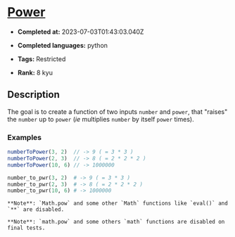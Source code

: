 # [Power](https://www.codewars.com/kata/562926c855ca9fdc4800005b)

- **Completed at:** 2023-07-03T01:43:03.040Z

- **Completed languages:** python

- **Tags:** Restricted

- **Rank:** 8 kyu

## Description

The goal is to create a function of two inputs `number` and `power`, that "raises" the `number` up to `power` (*ie* multiplies `number` by itself `power` times).

### Examples
```javascript
numberToPower(3, 2)  // -> 9 ( = 3 * 3 )
numberToPower(2, 3)  // -> 8 ( = 2 * 2 * 2 )
numberToPower(10, 6) // -> 1000000
```
```python
number_to_pwr(3, 2)  # -> 9 ( = 3 * 3 )
number_to_pwr(2, 3)  # -> 8 ( = 2 * 2 * 2 )
number_to_pwr(10, 6) # -> 1000000
```

~~~if:javascript
**Note**: `Math.pow` and some other `Math` functions like `eval()` and `**` are disabled.
~~~
~~~if:python
**Note**: `math.pow` and some others `math` functions are disabled on final tests.
~~~